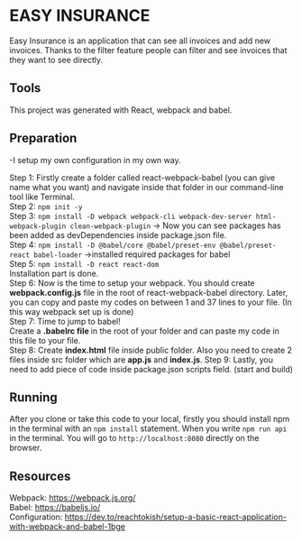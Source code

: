 # EASY INSURANCE

Easy Insurance is an application that can see all invoices and add new invoices. Thanks to the filter feature people can filter and see invoices that they want to see directly.
## Tools

This project was generated with React, webpack and babel. 

## Preparation 

-I setup my own configuration in my own way. <br/>

Step 1: Firstly create a folder called react-webpack-babel (you can give name what you want) and navigate inside that folder in our command-line tool like Terminal. <br/>
Step 2: `npm init -y` <br/>
Step 3: `npm install -D webpack webpack-cli webpack-dev-server html-webpack-plugin clean-webpack-plugin` -> Now you can see packages has been added as devDependencies inside package.json file.<br/>
Step 4: `npm install -D @babel/core @babel/preset-env @babel/preset-react babel-loader` ->installed required packages for babel<br/>
Step 5: `npm install -D react react-dom` <br/>
Installation part is done. <br/>
Step 6: Now is the time to setup your webpack. You should create <b> webpack.config.js</b> file in the root of  react-webpack-babel directory. Later, you can copy and paste my codes on between 1 and 37 lines to your file. (In this way webpack set up is done) <br/>
Step 7: Time to jump to babel! <br/>
Create a <b>.babelrc file </b> in the root of your folder and can paste my code in this file to your file. <br/>
Step 8: Create <b>index.html</b> file inside public folder. Also you need to create 2 files inside src folder which are <b>app.js</b> and <b>index.js</b>.
Step 9: Lastly, you need to add piece of code inside package.json scripts field. (start and build)

## Running

After you clone or take this code to your local, firstly you should install npm in the terminal with an `npm install` statement. 
When you write `npm run api` in the terminal. You will go to `http://localhost:8080` directly on the browser.
## Resources

Webpack: https://webpack.js.org/ <br/>
Babel: https://babeljs.io/ <br/>
Configuration: https://dev.to/reachtokish/setup-a-basic-react-application-with-webpack-and-babel-1bge <br/>






